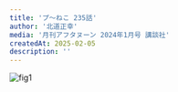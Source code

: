 ```yaml
---
title: 'プ〜ねこ 235話'
author: '北道正幸'
media: '月刊アフタヌーン 2024年1月号 講談社'
createdAt: 2025-02-05
description: ''
---
```


![fig1](https://i.gyazo.com/5f2f61cc91a12847333a350278127f98.png)
